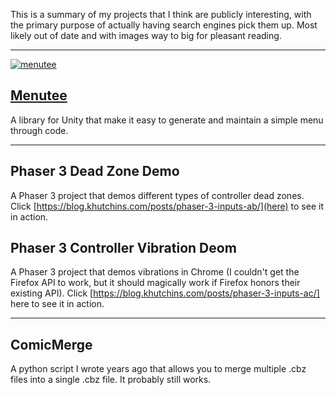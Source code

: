 This is a summary of my projects that I think are publicly interesting, with the primary purpose of actually having search engines pick them up. Most likely out of date and with images way to big for pleasant reading.

---

[![menutee](https://user-images.githubusercontent.com/1243720/131858953-e7e42b29-b836-4721-86c6-27812b124027.jpg)](https://github.com/khutchins/menutee)

## [Menutee](https://github.com/khutchins/menutee)

A library for Unity that make it easy to generate and maintain a simple menu through code.

---

## Phaser 3 Dead Zone Demo

A Phaser 3 project that demos different types of controller dead zones. Click [https://blog.khutchins.com/posts/phaser-3-inputs-ab/](here) to see it in action.

## Phaser 3 Controller Vibration Deom

A Phaser 3 project that demos vibrations in Chrome (I couldn't get the Firefox API to work, but it should magically work if Firefox honors their existing API). Click [https://blog.khutchins.com/posts/phaser-3-inputs-ac/] here to see it in action.

---

## ComicMerge

A python script I wrote years ago that allows you to merge multiple .cbz files into a single .cbz file. It probably still works.
